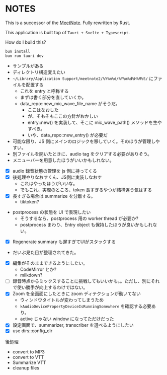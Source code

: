 # NOTES

This is a successor of the [MeetNote](https://github.com/tokuhirom/meetnote).
Fully rewritten by Rust.

This application is built top of `Tauri + Svelte + Typescript`.

How do I build this?

    bun install
    bun run tauri dev

- サンプルがある
- ディレクトリ構造変えたい
- `~/Library/Application Support/meetnote2/%Y%m%d/%Y%m%d%H%M%S/` にファイルを配置する
  - これを entry と呼称する
  - まずは書く部分を直していくか。
  - data_repo::new_mic_wave_file_name がそうだ。
    - ここはなおした
    - が、そもそもここの方針がおかしい
    - entry::new() を実装して、そこに mic_wave_path() メソッドを生やすべき。
    - いや、data_repo::new_entry() が必要だ
- 可能な限り、JS 側にメインのロジックを移していく。そのほうが管理しやすい。
- 別ファイルを開いたときに、audio tag をクリアする必要がありそう。
- メニューバーを用意したほうがいいかもしれない。
- [x] audio 録音状態の管理を js 側に持ってくる
- [x] 後処理やりなおすくん、JS側に実装しなおす
  - これはやったほうがいいな。
  - でもこれ、実際のところ、token 長すぎるやつが結構違う気はする
- [x] 長すぎる場合は summarize を分離する。
  - tiktoken?
- postprocess の状態を UI で表現したい
  - そうするなら、postprocess 用の worker thread が必要か?
  - postprocess まわり、Entry object も保持したほうが良いかもしれない。
- [x] Regenerate summary も遅すぎてUIがスタックする
- だいぶ見た目が整理されてきた。
- [x] 編集がそのままできるようにしたい。
  - CodeMirror とか?
  - milkdown?
- [ ] 録音時点からミックスすることに挑戦してもいいかも。。ただし、別にそれで使い勝手が向上するわけではない。
- [x] Zoom を全画面にしたときに zoom ディテクションが動いてない
  - ウィンドウタイトルが変わってしまうため
  - `kAudioDevicePropertyDeviceIsRunningSomewhere` を確認する必要あり。
  - active じゃない window になってただけだった
- [x] 設定画面で、summarizer, transcriber を選べるようにしたい
- [x] use dirs::config_dir

後処理
- convert to MP3
- convert to VTT
- Summarize VTT
- cleanup files
